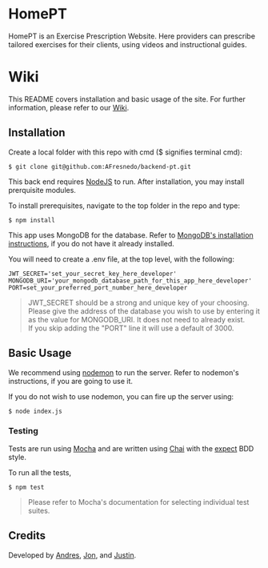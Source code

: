 # HomePT

HomePT is an Exercise Prescription Website. Here providers can prescribe
tailored exercises for their clients, using videos and instructional guides.

# Wiki

This README covers installation and basic usage of the site. For further
information, please refer to our
[Wiki](https://github.com/AFresnedo/backend-pt/wiki).

## Installation

Create a local folder with this repo with cmd ($ signifies terminal cmd):

```
$ git clone git@github.com:AFresnedo/backend-pt.git
```

This back end requires [NodeJS](https://nodejs.org/en/download/)
to run. After installation, you may install prerquisite modules.

To install prerequisites, navigate to the top folder in the repo and type:

```
$ npm install
```

This app uses MongoDB for the database. Refer to
[MongoDB's installation instructions](https://docs.mongodb.com/manual/installation/),
if you do not have it already installed.

You will need to create a .env file, at the top level, with the following:

```
JWT_SECRET='set_your_secret_key_here_developer'
MONGODB_URI='your_mongodb_database_path_for_this_app_here_developer'
PORT=set_your_preferred_port_number_here_developer
```

> JWT_SECRET should be a strong and unique key of your choosing.
> <br />
> Please give the address of the database you wish to use by entering it as the
> value for MONGODB_URI. It does not need to already exist.
> <br />
> If you skip adding the "PORT" line it will use a default of 3000.

## Basic Usage

We recommend using [nodemon](https://github.com/remy/nodemon) to run
the server. Refer to nodemon's instructions, if you are going to use it.

If you do not wish to use nodemon, you can fire up the server using:

```
$ node index.js
```

### Testing

Tests are run using [Mocha](https://mochajs.org/) and are written using
[Chai](https://www.chaijs.com/) with the
[expect](https://www.chaijs.com/guide/styles/#expect) BDD style.

To run all the tests,

```
$ npm test
```

> Please refer to Mocha's documentation for selecting individual test suites.

## Credits

Developed by [Andres](#), [Jon](#), and [Justin](#).
